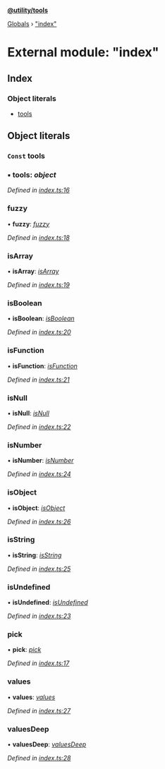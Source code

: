 **[@utility/tools](../README.md)**

[Globals](../globals.md) › ["index"](_index_.md)

# External module: "index"

## Index

### Object literals

* [tools](_index_.md#const-tools)

## Object literals

### `Const` tools

### ▪ **tools**: *object*

*Defined in [index.ts:16](https://github.com/Wimjiang/utility/blob/cb35816/src/index.ts#L16)*

###  fuzzy

• **fuzzy**: *[fuzzy](_fuzzy_.md#fuzzy)*

*Defined in [index.ts:18](https://github.com/Wimjiang/utility/blob/cb35816/src/index.ts#L18)*

###  isArray

• **isArray**: *[isArray](_type_.md#isarray)*

*Defined in [index.ts:19](https://github.com/Wimjiang/utility/blob/cb35816/src/index.ts#L19)*

###  isBoolean

• **isBoolean**: *[isBoolean](_type_.md#isboolean)*

*Defined in [index.ts:20](https://github.com/Wimjiang/utility/blob/cb35816/src/index.ts#L20)*

###  isFunction

• **isFunction**: *[isFunction](_type_.md#isfunction)*

*Defined in [index.ts:21](https://github.com/Wimjiang/utility/blob/cb35816/src/index.ts#L21)*

###  isNull

• **isNull**: *[isNull](_type_.md#isnull)*

*Defined in [index.ts:22](https://github.com/Wimjiang/utility/blob/cb35816/src/index.ts#L22)*

###  isNumber

• **isNumber**: *[isNumber](_type_.md#isnumber)*

*Defined in [index.ts:24](https://github.com/Wimjiang/utility/blob/cb35816/src/index.ts#L24)*

###  isObject

• **isObject**: *[isObject](_type_.md#isobject)*

*Defined in [index.ts:26](https://github.com/Wimjiang/utility/blob/cb35816/src/index.ts#L26)*

###  isString

• **isString**: *[isString](_type_.md#isstring)*

*Defined in [index.ts:25](https://github.com/Wimjiang/utility/blob/cb35816/src/index.ts#L25)*

###  isUndefined

• **isUndefined**: *[isUndefined](_type_.md#isundefined)*

*Defined in [index.ts:23](https://github.com/Wimjiang/utility/blob/cb35816/src/index.ts#L23)*

###  pick

• **pick**: *[pick](_pick_.md#pick)*

*Defined in [index.ts:17](https://github.com/Wimjiang/utility/blob/cb35816/src/index.ts#L17)*

###  values

• **values**: *[values](_values_.md#values)*

*Defined in [index.ts:27](https://github.com/Wimjiang/utility/blob/cb35816/src/index.ts#L27)*

###  valuesDeep

• **valuesDeep**: *[valuesDeep](_valuesdeep_.md#valuesdeep)*

*Defined in [index.ts:28](https://github.com/Wimjiang/utility/blob/cb35816/src/index.ts#L28)*